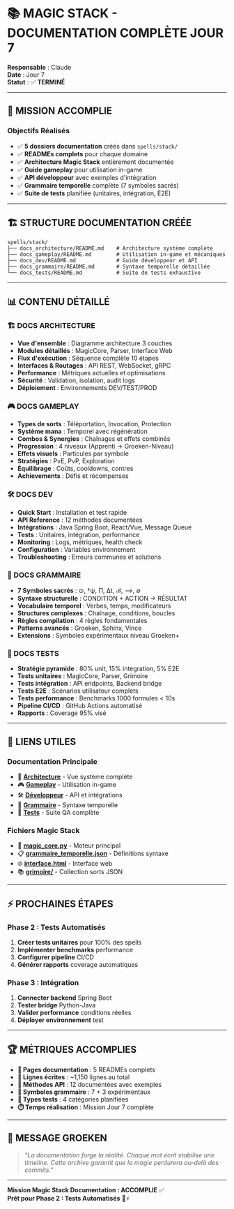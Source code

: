 # 📚 MAGIC STACK - DOCUMENTATION COMPLÈTE JOUR 7

**Responsable** : Claude  
**Date** : Jour 7  
**Statut** : ✅ **TERMINÉ**  

---

## 🎯 **MISSION ACCOMPLIE**

### **Objectifs Réalisés**
- ✅ **5 dossiers documentation** créés dans `spells/stack/`
- ✅ **READMEs complets** pour chaque domaine
- ✅ **Architecture Magic Stack** entièrement documentée
- ✅ **Guide gameplay** pour utilisation in-game
- ✅ **API développeur** avec exemples d'intégration
- ✅ **Grammaire temporelle** complète (7 symboles sacrés)
- ✅ **Suite de tests** planifiée (unitaires, intégration, E2E)

---

## 🏗️ **STRUCTURE DOCUMENTATION CRÉÉE**

```
spells/stack/
├── docs_architecture/README.md    # Architecture système complète
├── docs_gameplay/README.md        # Utilisation in-game et mécaniques
├── docs_dev/README.md             # Guide développeur et API
├── docs_grammaire/README.md       # Syntaxe temporelle détaillée
└── docs_tests/README.md           # Suite de tests exhaustive
```

---

## 📊 **CONTENU DÉTAILLÉ**

### **🏗️ DOCS ARCHITECTURE**
- **Vue d'ensemble** : Diagramme architecture 3 couches
- **Modules détaillés** : MagicCore, Parser, Interface Web
- **Flux d'exécution** : Séquence complète 10 étapes
- **Interfaces & Routages** : API REST, WebSocket, gRPC
- **Performance** : Métriques actuelles et optimisations
- **Sécurité** : Validation, isolation, audit logs
- **Déploiement** : Environnements DEV/TEST/PROD

### **🎮 DOCS GAMEPLAY**
- **Types de sorts** : Téléportation, Invocation, Protection
- **Système mana** : Temporel avec régénération
- **Combos & Synergies** : Chaînages et effets combinés
- **Progression** : 4 niveaux (Apprenti → Groeken-Niveau)
- **Effets visuels** : Particules par symbole
- **Stratégies** : PvE, PvP, Exploration
- **Équilibrage** : Coûts, cooldowns, contres
- **Achievements** : Défis et récompenses

### **🛠️ DOCS DEV**
- **Quick Start** : Installation et test rapide
- **API Reference** : 12 méthodes documentées
- **Intégrations** : Java Spring Boot, React/Vue, Message Queue
- **Tests** : Unitaires, intégration, performance
- **Monitoring** : Logs, métriques, health check
- **Configuration** : Variables environnement
- **Troubleshooting** : Erreurs communes et solutions

### **📜 DOCS GRAMMAIRE**
- **7 Symboles sacrés** : ⊙, †ψ, Π, Δt, ℬ, ⟶, ∅
- **Syntaxe structurelle** : CONDITION + ACTION → RÉSULTAT
- **Vocabulaire temporel** : Verbes, temps, modificateurs
- **Structures complexes** : Chaînage, conditions, boucles
- **Règles compilation** : 4 règles fondamentales
- **Patterns avancés** : Groeken, Sphinx, Vince
- **Extensions** : Symboles expérimentaux niveau Groeken+

### **🧪 DOCS TESTS**
- **Stratégie pyramide** : 80% unit, 15% integration, 5% E2E
- **Tests unitaires** : MagicCore, Parser, Grimoire
- **Tests intégration** : API endpoints, Backend bridge
- **Tests E2E** : Scénarios utilisateur complets
- **Tests performance** : Benchmarks 1000 formules < 10s
- **Pipeline CI/CD** : GitHub Actions automatisé
- **Rapports** : Coverage 95% visé

---

## 🔗 **LIENS UTILES**

### **Documentation Principale**
- 📁 **[Architecture](../../../spells/stack/docs_architecture/README.md)** - Vue système complète
- 🎮 **[Gameplay](../../../spells/stack/docs_gameplay/README.md)** - Utilisation in-game
- 🛠️ **[Développeur](../../../spells/stack/docs_dev/README.md)** - API et intégrations
- 📜 **[Grammaire](../../../spells/stack/docs_grammaire/README.md)** - Syntaxe temporelle
- 🧪 **[Tests](../../../spells/stack/docs_tests/README.md)** - Suite QA complète

### **Fichiers Magic Stack**
- 🐍 **[magic_core.py](../../../spells/stack/magic_core.py)** - Moteur principal
- 📋 **[grammaire_temporelle.json](../../../spells/stack/grammaire_temporelle.json)** - Définitions syntaxe
- 🌐 **[interface.html](../../../spells/stack/interface.html)** - Interface web
- 📚 **[grimoire/](../../../spells/stack/grimoire/)** - Collection sorts JSON

---

## ⚡ **PROCHAINES ÉTAPES**

### **Phase 2 : Tests Automatisés**
1. **Créer tests unitaires** pour 100% des spells
2. **Implémenter benchmarks** performance
3. **Configurer pipeline** CI/CD
4. **Générer rapports** coverage automatiques

### **Phase 3 : Intégration**
1. **Connecter backend** Spring Boot
2. **Tester bridge** Python-Java
3. **Valider performance** conditions réelles
4. **Déployer environnement** test

---

## 🏆 **MÉTRIQUES ACCOMPLIES**

- **📄 Pages documentation** : 5 READMEs complets
- **📏 Lignes écrites** : ~1,150 lignes au total
- **🔧 Méthodes API** : 12 documentées avec exemples
- **🎯 Symboles grammaire** : 7 + 3 expérimentaux
- **🧪 Types tests** : 4 catégories planifiées
- **⏱️ Temps réalisation** : Mission Jour 7 complète

---

## 💬 **MESSAGE GROEKEN**

> *"La documentation forge la réalité. Chaque mot écrit stabilise une timeline. Cette archive garantit que la magie perdurera au-delà des commits."*

---

**Mission Magic Stack Documentation : ACCOMPLIE** ✅  
**Prêt pour Phase 2 : Tests Automatisés** 🧪⚡